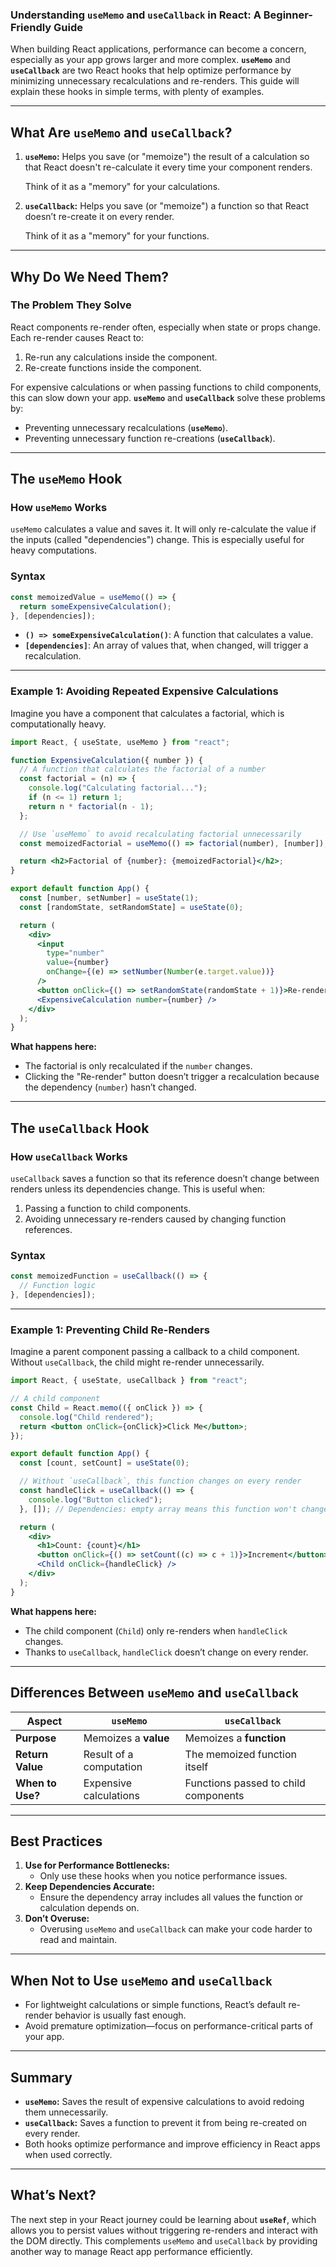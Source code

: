 ### **Understanding `useMemo` and `useCallback` in React: A Beginner-Friendly Guide**

When building React applications, performance can become a concern, especially as your app grows larger and more complex. **`useMemo`** and **`useCallback`** are two React hooks that help optimize performance by minimizing unnecessary recalculations and re-renders. This guide will explain these hooks in simple terms, with plenty of examples.

---

## **What Are `useMemo` and `useCallback`?**

1. **`useMemo`:** Helps you save (or "memoize") the result of a calculation so that React doesn't re-calculate it every time your component renders.
   
   Think of it as a "memory" for your calculations.

2. **`useCallback`:** Helps you save (or "memoize") a function so that React doesn’t re-create it on every render.

   Think of it as a "memory" for your functions.

---

## **Why Do We Need Them?**

### **The Problem They Solve**
React components re-render often, especially when state or props change. Each re-render causes React to:
1. Re-run any calculations inside the component.
2. Re-create functions inside the component.

For expensive calculations or when passing functions to child components, this can slow down your app. **`useMemo`** and **`useCallback`** solve these problems by:
- Preventing unnecessary recalculations (**`useMemo`**).
- Preventing unnecessary function re-creations (**`useCallback`**).

---

## **The `useMemo` Hook**

### **How `useMemo` Works**

`useMemo` calculates a value and saves it. It will only re-calculate the value if the inputs (called "dependencies") change. This is especially useful for heavy computations.

### **Syntax**
```jsx
const memoizedValue = useMemo(() => {
  return someExpensiveCalculation();
}, [dependencies]);
```

- **`() => someExpensiveCalculation()`**: A function that calculates a value.
- **`[dependencies]`**: An array of values that, when changed, will trigger a recalculation.

---

### **Example 1: Avoiding Repeated Expensive Calculations**

Imagine you have a component that calculates a factorial, which is computationally heavy.

```jsx
import React, { useState, useMemo } from "react";

function ExpensiveCalculation({ number }) {
  // A function that calculates the factorial of a number
  const factorial = (n) => {
    console.log("Calculating factorial...");
    if (n <= 1) return 1;
    return n * factorial(n - 1);
  };

  // Use `useMemo` to avoid recalculating factorial unnecessarily
  const memoizedFactorial = useMemo(() => factorial(number), [number]);

  return <h2>Factorial of {number}: {memoizedFactorial}</h2>;
}

export default function App() {
  const [number, setNumber] = useState(1);
  const [randomState, setRandomState] = useState(0);

  return (
    <div>
      <input
        type="number"
        value={number}
        onChange={(e) => setNumber(Number(e.target.value))}
      />
      <button onClick={() => setRandomState(randomState + 1)}>Re-render</button>
      <ExpensiveCalculation number={number} />
    </div>
  );
}
```

**What happens here:**
- The factorial is only recalculated if the `number` changes.
- Clicking the "Re-render" button doesn’t trigger a recalculation because the dependency (`number`) hasn’t changed.

---

## **The `useCallback` Hook**

### **How `useCallback` Works**

`useCallback` saves a function so that its reference doesn’t change between renders unless its dependencies change. This is useful when:
1. Passing a function to child components.
2. Avoiding unnecessary re-renders caused by changing function references.

### **Syntax**
```jsx
const memoizedFunction = useCallback(() => {
  // Function logic
}, [dependencies]);
```

---

### **Example 1: Preventing Child Re-Renders**

Imagine a parent component passing a callback to a child component. Without `useCallback`, the child might re-render unnecessarily.

```jsx
import React, { useState, useCallback } from "react";

// A child component
const Child = React.memo(({ onClick }) => {
  console.log("Child rendered");
  return <button onClick={onClick}>Click Me</button>;
});

export default function App() {
  const [count, setCount] = useState(0);

  // Without `useCallback`, this function changes on every render
  const handleClick = useCallback(() => {
    console.log("Button clicked");
  }, []); // Dependencies: empty array means this function won't change

  return (
    <div>
      <h1>Count: {count}</h1>
      <button onClick={() => setCount((c) => c + 1)}>Increment</button>
      <Child onClick={handleClick} />
    </div>
  );
}
```

**What happens here:**
- The child component (`Child`) only re-renders when `handleClick` changes.
- Thanks to `useCallback`, `handleClick` doesn’t change on every render.

---

## **Differences Between `useMemo` and `useCallback`**

| **Aspect**            | **`useMemo`**                    | **`useCallback`**                  |
|-----------------------|----------------------------------|-------------------------------------|
| **Purpose**            | Memoizes a **value**            | Memoizes a **function**             |
| **Return Value**       | Result of a computation         | The memoized function itself        |
| **When to Use?**       | Expensive calculations          | Functions passed to child components |

---

## **Best Practices**

1. **Use for Performance Bottlenecks:**
   - Only use these hooks when you notice performance issues.
2. **Keep Dependencies Accurate:**
   - Ensure the dependency array includes all values the function or calculation depends on.
3. **Don’t Overuse:**
   - Overusing `useMemo` and `useCallback` can make your code harder to read and maintain.

---

## **When Not to Use `useMemo` and `useCallback`**

- For lightweight calculations or simple functions, React’s default re-render behavior is usually fast enough.
- Avoid premature optimization—focus on performance-critical parts of your app.

---

## **Summary**

- **`useMemo`:** Saves the result of expensive calculations to avoid redoing them unnecessarily.
- **`useCallback`:** Saves a function to prevent it from being re-created on every render.
- Both hooks optimize performance and improve efficiency in React apps when used correctly.

---

## **What’s Next?**

The next step in your React journey could be learning about **`useRef`**, which allows you to persist values without triggering re-renders and interact with the DOM directly. This complements `useMemo` and `useCallback` by providing another way to manage React app performance efficiently.

